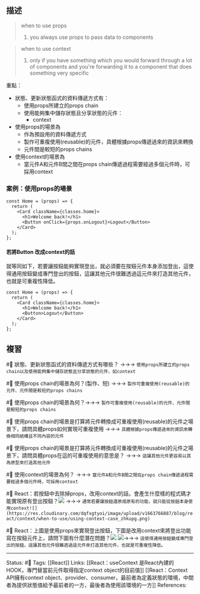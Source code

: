 ## 描述

> when to use props
> 1. you always use props to pass data to components

> when to use context
> 1. only if you have something which you would forward through a lot of components and you're forwarding it to a component that does something very specific



重點：
- 狀態、更新狀態函式的資料傳遞方式有：
	- 使用props所建立的props chain
	- 使用能夠集中儲存狀態且分享狀態的元件：
		- context
- 使用props的場景為
	- 作為預設用的資料傳遞方式
	- 製作可重複使用(reusable)的元件，具體根據props傳遞過來的資訊來轉換
	- 元件間是較短的props chains
- 使用context的場景為
	- 當元件A和元件B間之間在props chain傳遞過程需要經過多個元件時，可採用context




### 案例：使用props的場景
```
const Home = (props) => {
  return (
    <Card className={classes.home}>
      <h1>Welcome back!</h1>
      <Button onClick={props.onLogout}>Logout</Button>
    </Card>
  );
};
```

#### 若將Button 改成context的話

就等同如下，若要讓按鈕能夠實現登出，就必須要在按鈕元件本身添加登出，這使得通用按鈕變成專門登出的按鈕，這讓其他元件很難透過這元件來打造其他元件，也就是可重複性降低。
```
const Home = (props) => {
  return (
    <Card className={classes.home}>
      <h1>Welcome back!</h1>
      <Button>Logout</Button>
    </Card>
  );
};
```


## 複習

#🧠 狀態、更新狀態函式的資料傳遞方式有哪些？ ->->-> `使用props所建立的props chain以及使用能夠集中儲存狀態且分享狀態的元件，如context`
<!--SR:!2023-01-07,69,250-->

#🧠 使用props chain的場景為何？(製作、短) ->->-> `製作可重複使用(reusable)的元件、元件間是較短的props chains`
<!--SR:!2023-02-22,92,248-->

#🧠 使用props chain的場景為何？->->-> `製作可重複使用(reusable)的元件、元件間是較短的props chains`
<!--SR:!2023-03-11,102,248-->


#🧠 使用props chain的場景是打算將元件轉換成可重複使用(reusable)的元件之場景下，請問具體props如何實現可重複使用 ->->-> `具體根據props傳遞過來的資訊來轉換相同結構且不同內容的元件`
<!--SR:!2023-05-11,140,250-->

#🧠 使用props chain的場景是打算將元件轉換成可重複使用(reusable)的元件之場景下，請問具體props在這的可重複使用的意思是？ ->->-> `這讓其他元件更容易以其為原型來打造其他元件`
<!--SR:!2023-01-02,65,250-->

#🧠 使用context的場景為何？ ->->-> `當元件A和元件B間之間在props chain傳遞過程需要經過多個元件時，可採用context`
<!--SR:!2023-01-15,74,250-->


#🧠 React：若按鈕中去除掉props，改用context的話，會產生什麼樣的程式碼才能實現原有登出按鈕？![](https://res.cloudinary.com/dqfxgtyoi/image/upload/v1663766887/blog/react/context/when-to-use/using-props-case_xzkuzp.png) ->->-> `通常若要讓按鈕還原成原有的功能，就只能從按鈕本身使用context![](https://res.cloudinary.com/dqfxgtyoi/image/upload/v1663766887/blog/react/context/when-to-use/using-context-case_zhkupg.png)`
<!--SR:!2023-02-11,83,230-->

#🧠 React：上圖是使用props來實現登出按鈕，下圖是改用context來將登出功能寫在按鈕元件上，請問下圖有什麼潛在問題？![](https://res.cloudinary.com/dqfxgtyoi/image/upload/v1663766887/blog/react/context/when-to-use/using-props-case_xzkuzp.png) ![](https://res.cloudinary.com/dqfxgtyoi/image/upload/v1663766887/blog/react/context/when-to-use/using-context-case_zhkupg.png)->->-> `這使得通用按鈕變成專門登出的按鈕，這讓其他元件很難透過這元件來打造其他元件，也就是可重複性降低。`
<!--SR:!2023-01-15,74,250-->

---
Status: #🌱 
Tags:
[[React]]
Links:
[[React：useContext 是React內建的HOOK，專門替當前元件取得指定context object的目前值]]
[[React：Context API擁有context object、provider、consumer，最前者為定義狀態的環境，中間者為提供狀態值給予最前者的一方，最後者為使用該環境的一方]]
References:
